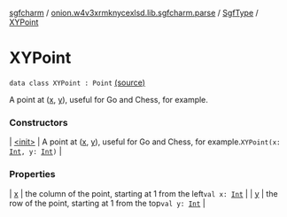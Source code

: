 [sgfcharm](../../../index.md) / [onion.w4v3xrmknycexlsd.lib.sgfcharm.parse](../../index.md) / [SgfType](../index.md) / [XYPoint](./index.md)

# XYPoint

`data class XYPoint : Point` [(source)](https://github.com/w4v3/sgfcharm/tree/master/sgfcharm/src/main/java/onion/w4v3xrmknycexlsd/lib/sgfcharm/parse/SgfTree.kt#L308)

A point at ([x](x.md), [y](y.md)), useful for Go and Chess, for example.

### Constructors

| [&lt;init&gt;](-init-.md) | A point at ([x](x.md), [y](y.md)), useful for Go and Chess, for example.`XYPoint(x: `[`Int`](https://kotlinlang.org/api/latest/jvm/stdlib/kotlin/-int/index.html)`, y: `[`Int`](https://kotlinlang.org/api/latest/jvm/stdlib/kotlin/-int/index.html)`)` |

### Properties

| [x](x.md) | the column of the point, starting at 1 from the left`val x: `[`Int`](https://kotlinlang.org/api/latest/jvm/stdlib/kotlin/-int/index.html) |
| [y](y.md) | the row of the point, starting at 1 from the top`val y: `[`Int`](https://kotlinlang.org/api/latest/jvm/stdlib/kotlin/-int/index.html) |

